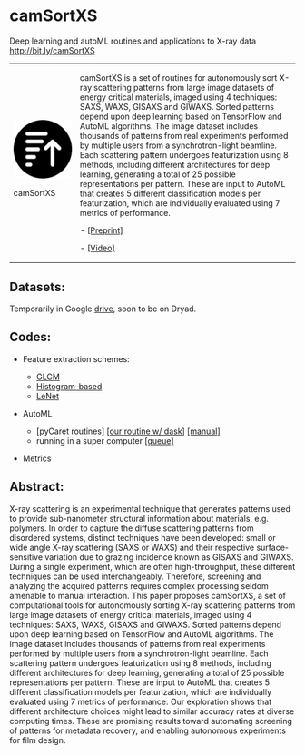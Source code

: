 # camSortXS
Deep learning and autoML routines and applications to X-ray data
http://bit.ly/camSortXS


<table border="0">
 <tr>
    <td><a href"http://bit.ly/camSortXS"><img src="https://github.com/dani-lbnl/camSortXS/blob/main/camSortXS.png" width="600"></a>
<p>     camSortXS
    </td>
    <td>
       <p>
        camSortXS is a set of routines for autonomously sort X-ray scattering patterns from large image datasets of energy critical materials, imaged using 4 techniques: SAXS, WAXS, GISAXS and GIWAXS. Sorted patterns depend upon deep learning based on TensorFlow and AutoML algorithms. The image dataset includes thousands of patterns from real experiments performed by multiple users from a synchrotron-light beamline. Each scattering pattern undergoes featurization using 8 methods, including different architectures for deep learning, generating a total of 25 possible representations per pattern. These are input to AutoML that creates 5 different classification models per featurization, which are individually evaluated using 7 metrics of performance. 
       <p>
      - <a href="https://github.com/dani-lbnl/techwomen/blob/main/Techwomen2021_lesson1.pdf">[Preprint]</a>
       <p>
      - <a href="https://github.com/dani-lbnl/techwomen/blob/main/Techwomen2021_lesson1.pdf">[Video]</a>
      </td>
 </tr>
</table>

## Datasets:
Temporarily in Google [drive](https://drive.google.com/drive/folders/1Tq9nKdz7W1l-5lFxNvbTPuTV2F1zGi8F?usp=sharing), soon to be on Dryad.

## Codes:
- Feature extraction schemes:
  - [GLCM](https://scikit-image.org/docs/dev/auto_examples/features_detection/plot_glcm.html)
  - [Histogram-based](https://github.com/dani-lbnl/camSortXS/blob/main/histogram.py)
  - [LeNet](https://github.com/s-miramontes/ISVC2019)

- AutoML
  - [pyCaret routines] [[our routine w/ dask]](https://github.com/dani-lbnl/camSortXS/blob/main/paralleldask.py) [[manual]](https://pycaret.org/predict-model/)
  - running in a super computer [[queue]](automl_nersc_job.q) 
  
- Metrics  
 

## Abstract:
X-ray scattering is an experimental technique that generates patterns used to provide sub-nanometer structural information about materials, e.g. polymers. In order to capture the diffuse scattering patterns from disordered systems, distinct techniques have been developed: small or wide angle X-ray scattering (SAXS or WAXS) and their respective surface-sensitive variation due to grazing incidence known as GISAXS and GIWAXS. During a single experiment, which are often high-throughput, these different techniques can be used interchangeably. Therefore, screening and analyzing the acquired patterns requires complex processing seldom amenable to manual interaction. This paper proposes camSortXS, a set of computational tools for autonomously sorting X-ray scattering patterns from large image datasets of energy critical materials, imaged using 4 techniques: SAXS, WAXS, GISAXS and GIWAXS. Sorted patterns depend upon deep learning based on TensorFlow and AutoML algorithms. The image dataset includes thousands of patterns from real experiments performed by multiple users from a synchrotron-light beamline. Each scattering pattern undergoes featurization using 8 methods, including different architectures for deep learning, generating a total of 25 possible representations per pattern. These are input to AutoML that creates 5 different classification models per featurization, which are individually evaluated using 7 metrics of performance. Our exploration shows that different architecture choices might lead to similar accuracy rates at diverse computing times. These are promising results toward automating screening of patterns for metadata recovery, and enabling autonomous experiments for film design.



